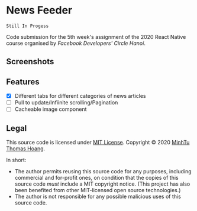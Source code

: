 # News Feeder

`Still In Progess`

Code submission for the 5th week's assignment of the 2020 React Native course organised by *Facebook Developers' Circle Hanoi*.

## Screenshots


## Features

- [x] Different tabs for different categories of news articles
- [ ] Pull to update/Infiinite scrolling/Pagination
- [ ] Cacheable image component

## Legal

This source code is licensed under [MIT License](https://github.com/mnhthng-thms/). Copyright © 2020 [MinhTu Thomas Hoang](https://github.com/mnhthng-thms).

In short:

- The author permits reusing this source code for any purposes, including commercial and for-profit ones, on condition that the copies of this source code _must_ include a MIT copyright notice. (This project has also been benefited from other MIT-licensed open source technologies.)
- The author is not responsible for any possible malicious uses of this source code.